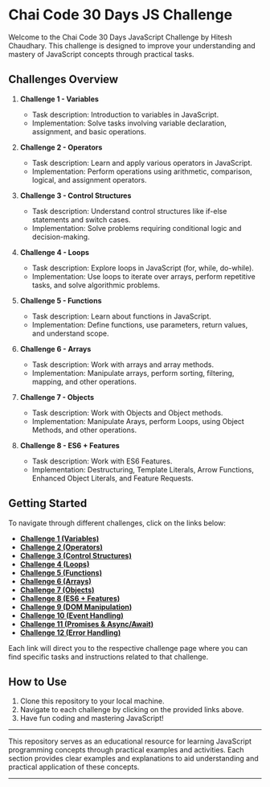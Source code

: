 # Chai Code 30 Days JS Challenge

Welcome to the Chai Code 30 Days JavaScript Challenge by Hitesh Chaudhary. This challenge is designed to improve your understanding and mastery of JavaScript concepts through practical tasks.

## Challenges Overview

1. **Challenge 1 - Variables**
   - Task description: Introduction to variables in JavaScript.
   - Implementation: Solve tasks involving variable declaration, assignment, and basic operations.

2. **Challenge 2 - Operators**
   - Task description: Learn and apply various operators in JavaScript.
   - Implementation: Perform operations using arithmetic, comparison, logical, and assignment operators.

3. **Challenge 3 - Control Structures**
   - Task description: Understand control structures like if-else statements and switch cases.
   - Implementation: Solve problems requiring conditional logic and decision-making.

4. **Challenge 4 - Loops**
   - Task description: Explore loops in JavaScript (for, while, do-while).
   - Implementation: Use loops to iterate over arrays, perform repetitive tasks, and solve algorithmic problems.

5. **Challenge 5 - Functions**
   - Task description: Learn about functions in JavaScript.
   - Implementation: Define functions, use parameters, return values, and understand scope.

6. **Challenge 6 - Arrays**
   - Task description: Work with arrays and array methods.
   - Implementation: Manipulate arrays, perform sorting, filtering, mapping, and other operations.

7. **Challenge 7 - Objects**
   - Task description: Work with Objects and Object methods.
   - Implementation: Manipulate Arays, perform Loops, using Object Methods, and other operations.

8. **Challenge 8 - ES6 + Features** 
   - Task description: Work with ES6 Features.
   - Implementation: Destructuring, Template Literals, Arrow Functions, Enhanced Object Literals, and Feature Requests.

## Getting Started

To navigate through different challenges, click on the links below:

- **[Challenge 1 (Variables)](./Challenge1%20(Variables))**
- **[Challenge 2 (Operators)](./Challenge2%20(Operators))**
- **[Challenge 3 (Control Structures)](./Challenge3%20(Control%20Structures))**
- **[Challenge 4 (Loops)](./Challenge4%20(Loops))**
- **[Challenge 5 (Functions)](./Challenge5%20(Functions))**
- **[Challenge 6 (Arrays)](./Challenge6%20(Arrays))**
- **[Challenge 7 (Objects)](./Challenge7%20(Objects))**
- **[Challenge 8 (ES6 + Features)](./Challenge8%20(ES6%20+%20Features))**
- **[Challenge 9 (DOM Manipulation)](./Challenge9%20(DOM%20Manipulation))**
- **[Challenge 10 (Event Handling)](./Challenge10%20(Event%20Handling))**
- **[Challenge 11 (Promises & Async/Await)](./Challenge11%20(Promises%20%26%20Async/Await))**
- **[Challenge 12 (Error Handling)](./Challenge12%20(Error%20Handling))**

Each link will direct you to the respective challenge page where you can find specific tasks and instructions related to that challenge.

## How to Use

1. Clone this repository to your local machine.
2. Navigate to each challenge by clicking on the provided links above.
3. Have fun coding and mastering JavaScript!

---

This repository serves as an educational resource for learning JavaScript programming concepts through practical examples and activities. Each section provides clear examples and explanations to aid understanding and practical application of these concepts.

---
